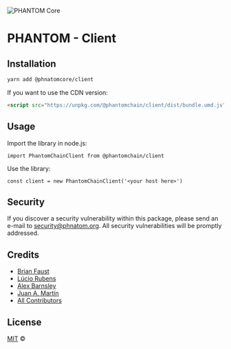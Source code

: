 ![PHANTOM Core](https://i.imgur.com/spuGSIQ.jpg)

# PHANTOM - Client

## Installation

```bash
yarn add @phnatomcore/client
```

If you want to use the CDN version:

```html
<script src="https://unpkg.com/@phantomchain/client/dist/bundle.umd.js"></script>
```

## Usage

Import the library in node.js:

```
import PhantomChainClient from @phantomchain/client
```

Use the library:

```
const client = new PhantomChainClient('<your host here>')
```

## Security

If you discover a security vulnerability within this package, please send an e-mail to security@phnatom.org. All security vulnerabilities will be promptly addressed.

## Credits

- [Brian Faust](https://github.com/faustbrian)
- [Lúcio Rubens](https://github.com/luciorubeens)
- [Alex Barnsley](https://github.com/alexbarnsley)
- [Juan A. Martín](https://github.com/j-a-m-l)
- [All Contributors](../../../../contributors)

## License

[MIT](LICENSE) ©
